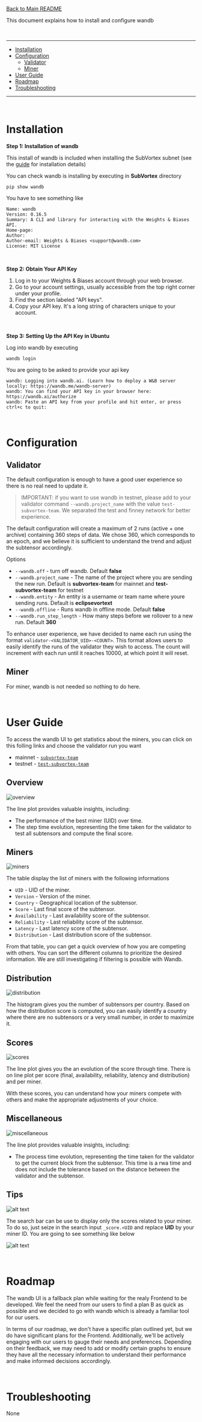 [Back to Main README](../../README.md)

This document explains how to install and configure wandb

<br />

---

- [Installation](#intasllation)
- [Configuration](#configuration)
  - [Validator](#configuration-validator)
  - [Miner](#configuration-miner)
- [User Guide](#user-guide)
- [Roadmap](#roadmap)
- [Troubleshooting](#troubleshooting)

---

<br />

# Installation

**Step 1: Installation of wandb**

This install of wandb is included when installing the SubVortex subnet (see the [guide](../../scripts/subnet/README.md) for installation details)

You can check wandb is installing by executing in **SubVortex** directory

```
pip show wandb
```

You have to see something like

```
Name: wandb
Version: 0.16.5
Summary: A CLI and library for interacting with the Weights & Biases API.
Home-page:
Author:
Author-email: Weights & Biases <support@wandb.com>
License: MIT License
```

<br />

**Step 2: Obtain Your API Key**

1. Log in to your Weights & Biases account through your web browser.
2. Go to your account settings, usually accessible from the top right corner under your profile.
3. Find the section labeled "API keys".
4. Copy your API key. It's a long string of characters unique to your account.

<br />

**Step 3: Setting Up the API Key in Ubuntu**

Log into wandb by executing

```
wandb login
```

You are going to be asked to provide your api key

```
wandb: Logging into wandb.ai. (Learn how to deploy a W&B server locally: https://wandb.me/wandb-server)
wandb: You can find your API key in your browser here: https://wandb.ai/authorize
wandb: Paste an API key from your profile and hit enter, or press ctrl+c to quit:
```

<br />

# Configuration

## Validator

The default configuration is enough to have a good user experience so there is no real need to update it.

> IMPORTANT: if you want to use wandb in testnet, please add to your validator command `--wandb.project_name` with the value `test-subvortex-team`. We separated the test and finney network for better experience.

The default configuration will create a maximum of 2 runs (active + one archive) containing 360 steps of data. We chose 360, which corresponds to an epoch, and we believe it is sufficient to understand the trend and adjust the subtensor accordingly.

Options

- `--wandb.off` - turn off wandb. Default **false**
- `--wandb.project_name` - The name of the project where you are sending the new run. Default is **subvortex-team** for mainnet and **test-subvortex-team** for testnet
- `--wandb.entity` - An entity is a username or team name where youre sending runs. Default is **eclipsevortext**
- `--wandb.offline` - Runs wandb in offline mode. Default **false**
- `--wandb.run_step_length` - How many steps before we rollover to a new run. Default **360**

To enhance user experience, we have decided to name each run using the format `validator-<VALIDATOR_UID>-<COUNT>`. This format allows users to easily identify the runs of the validator they wish to access. The count will increment with each run until it reaches 10000, at which point it will reset.

## Miner

For miner, wandb is not needed so nothing to do here.

<br />

# User Guide

To access the wandb UI to get statistics about the miners, you can click on this folling links and choose the validator run you want

- mainnet - [`subvortex-team`](https://wandb.ai/eclipsevortext/subvortex-team)
- testnet - [`test-subvortex-team`](https://wandb.ai/eclipsevortext/test-subvortex-team)

## Overview

![overview](wandb-overview.png)

The line plot provides valuable insights, including:

- The performance of the best miner (UID) over time.
- The step time evolution, representing the time taken for the validator to test all subtensors and compute the final score.

## Miners

![miners](wandb-miners.png)

The table display the list of miners with the following informations

- `UID` - UID of the miner.
- `Version` - Version of the miner.
- `Country` - Geographical location of the subtensor.
- `Score` - Last final score of the subtensor.
- `Availability` - Last availability score of the subtensor.
- `Reliability` - Last reliability score of the subtensor.
- `Latency` - Last latency score of the subtensor.
- `Distribution` - Last distribution score of the subtensor.

From that table, you can get a quick overview of how you are competing with others. You can sort the different columns to prioritize the desired information. We are still investigating if filtering is possible with Wandb.

## Distribution

![distribution](wandb-distribution.png)

The histogram gives you the number of subtensors per country. Based on how the distribution score is computed, you can easily identify a country where there are no subtensors or a very small number, in order to maximize it.

## Scores

![scores](wandb-scores.png)

The line plot gives you the an evolution of the score through time. There is on line plot per score (final, availability, reliability, latency and distribution) and per miner.

With these scores, you can understand how your miners compete with others and make the appropriate adjustments of your choice.

## Miscellaneous

![miscellaneous](wandb-miscellaneous.png)

The line plot provides valuable insights, including:

- The process time evolution, representing the time taken for the validator to get the current block from the subtensor. This time is a rwa time and does not include the tolerance based on the distance between the validator and the subtensor.

## Tips

![alt text](wandb-search-bar.png)

The search bar can be use to display only the scores related to your miner. To do so, just seize in the search input `_score.<UID` and replace **UID** by your miner ID. You are going to see something like below

![alt text](wandb-search.png)

<br />

# Roadmap

The wandb UI is a fallback plan while waiting for the realy Frontend to be developed. We feel the need from our users to find a plan B as quick as possible and we decided to go with wandb which is already a familiar tool for our users.

In terms of our roadmap, we don't have a specific plan outlined yet, but we do have significant plans for the Frontend. Additionally, we'll be actively engaging with our users to gauge their needs and preferences. Depending on their feedback, we may need to add or modify certain graphs to ensure they have all the necessary information to understand their performance and make informed decisions accordingly.

<br />

# Troubleshooting

None
